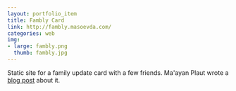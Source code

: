 ```yaml
---
layout: portfolio_item
title: Fambly Card
link: http://fambly.masoevda.com/
categories: web
img:
- large: fambly.png
  thumb: fambly.jpg
---
```


Static site for a family update card with a few friends. Ma'ayan Plaut wrote a [blog post](https://www.oberlin.edu/blogs/love-delightful-family) about it.
